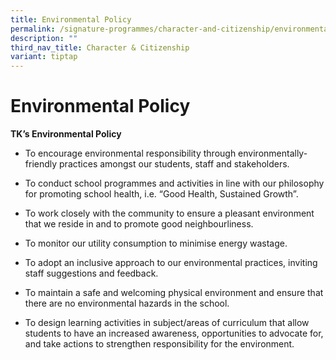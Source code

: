 ```yaml
---
title: Environmental Policy
permalink: /signature-programmes/character-and-citizenship/environmental-policy/
description: ""
third_nav_title: Character & Citizenship
variant: tiptap
---
```

<h1>Environmental Policy</h1>
<p><strong>TK’s Environmental Policy</strong>
</p>
<ul data-tight="true" class="tight">
<li>
<p>To encourage environmental responsibility through environmentally-friendly
practices amongst our students, staff and stakeholders.</p>
</li>
<li>
<p>To conduct school programmes and activities in line with our philosophy
for promoting school health, i.e. “Good Health, Sustained Growth”.</p>
</li>
<li>
<p>To work closely with the community to ensure a pleasant environment that
we reside in and to promote good neighbourliness.</p>
</li>
<li>
<p>To monitor our utility consumption to minimise energy wastage.</p>
</li>
<li>
<p>To adopt an inclusive approach to our environmental practices, inviting
staff suggestions and feedback.</p>
</li>
<li>
<p>To maintain a safe and welcoming physical environment and ensure that
there are no environmental hazards in the school.</p>
</li>
<li>
<p>To design learning activities in subject/areas of curriculum that allow
students to have an increased awareness, opportunities to advocate for,
and take actions to strengthen responsibility&nbsp;for the environment.</p>
</li>
</ul>
<p></p>